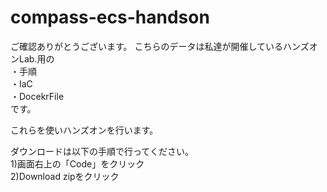 # compass-ecs-handson

ご確認ありがとうございます。
こちらのデータは私達が開催しているハンズオンLab.用の  
・手順  
・IaC  
・DocekrFile  
です。  

これらを使いハンズオンを行います。

ダウンロードは以下の手順で行ってください。  
1)画面右上の「Code」をクリック  
2)Download zipをクリック  
